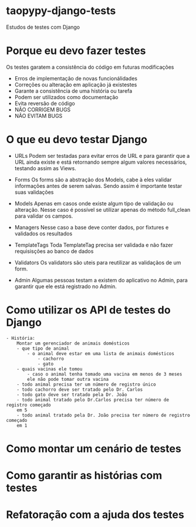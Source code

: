 taopypy-django-tests
====================

Estudos de testes com Django

# Porque eu devo fazer testes

Os testes garatem a consistência do código em futuras modificações

- Erros de implementação de novas funcionálidades
- Correções ou alteração em aplicação já existestes
- Garante a consistência de uma história ou tarefa
- Podem ser utilizados como documentação
- Evita reversão de código
- NÃO CORRIGEM BUGS
- NÃO EVITAM BUGS

# O que eu devo testar Django

- URLs
    Podem ser testadas para evitar erros de URL e para
    garantir que a URL ainda existe e está retornando sempre
    algum valores necessários, testando assim as Views.

- Forms
    Os forms são a abstração dos Models, cabe à eles validar informações
    antes de serem salvas. Sendo assim é importante testar suas validações

- Models
    Apenas em casos onde existe algum tipo de validação ou alteração.
    Nesse caso é possível se utilizar apenas do método full_clean
    para validar os campos.

- Managers
    Nesse caso a base deve conter dados, por fixtures e validados
    os resultados

- TemplateTags
    Toda TemplateTag precisa ser validada e não fazer requisisções
    ao banco de dados

- Validators
    Os validators são uteis para reutilizar as validaçãos de um form.

- Admin
    Algumas pessoas testam a existem do aplicativo no Admin, para garantir
    que ele está registrado no Admin.

# Como utilizar os API de testes do Django

    - História:
        Montar um gerenciador de animais domésticos
        - que tipo de animal
            - o animal deve estar em uma lista de animais domésticos
                - cachorro
                - gato
        - quais vacinas ele tomou
            - caso o animal tenha tomado uma vacina em menos de 3 meses
            ele não pode tomar outra vacina
        - todo animal precisa ter um número de registro único
        - todo cachorro deve ser tratado pelo Dr. Carlos
        - todo gato deve ser tratado pela Dr. João
        - todo animal tratado pelo Dr.Carlos precisa ter número de registro começado
        em 5
        - todo animal tratado pela Dr. João precisa ter número de registro começado
        em 1


# Como montar um cenário de testes
# Como garantir as histórias com testes
# Refatoração com a ajuda dos testes
